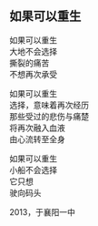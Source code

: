 ## 如果可以重生

如果可以重生<br>
大地不会选择<br>
撕裂的痛苦<br>
不想再次承受<br>

如果可以重生<br>
选择，意味着再次经历<br>
那些受过的悲伤与痛楚<br>
将再次融入血液<br>
由心流转至全身<br>

如果可以重生<br>
小船不会选择<br>
它只想<br>
驶向码头<br>

2013，于襄阳一中